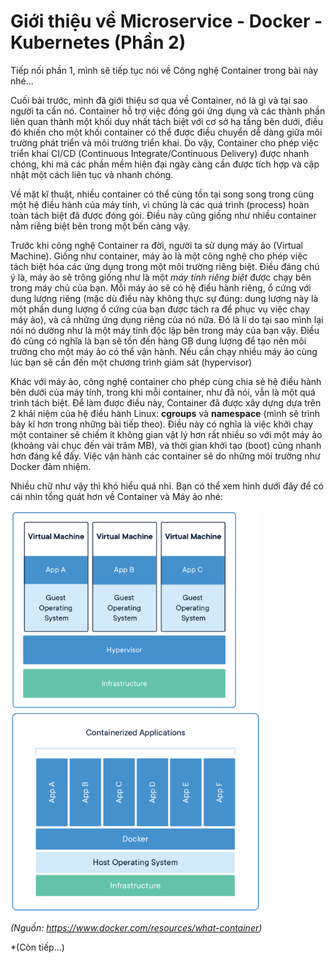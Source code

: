 # Giới thiệu về Microservice - Docker - Kubernetes (Phần 2)

Tiếp nối phần 1, mình sẽ tiếp tục nói về Công nghệ Container trong bài này nhé...

Cuối bài trước, mình đã giới thiệu sơ qua về Container, nó là gì và tại sao người ta cần nó. Container hỗ trợ việc đóng gói ứng dụng và các thành phần liên quan thành một khối duy nhất tách biệt với cơ sở hạ tầng bên dưới, điều đó khiến cho một khối container có thể được điều chuyển dễ dàng giữa môi trường phát triển và môi trường triển khai. Do vậy, Container cho phép việc triển khai CI/CD (Continuous Integrate/Continuous Delivery) được nhanh chóng, khi mà các phần mềm hiện đại ngày càng cần được tích hợp và cập nhật một cách liên tục và nhanh chóng.

Về mặt kĩ thuật, nhiều container có thể cùng tồn tại song song trong cùng một hệ điều hành của máy tính, vì chúng là các quá trình (process) hoàn toàn tách biệt đã được đóng gói. Điều này cũng giống như nhiều container nằm riêng biệt bên trong một bến cảng vậy.

Trước khi công nghệ Container ra đời, người ta sử dụng máy ảo (Virtual Machine). Giống như container, máy ảo là một công nghệ cho phép việc tách biệt hóa các ứng dụng trong một môi trường riêng biệt. Điều đáng chú ý là, máy ảo sẽ trông giống như là một *máy tính riêng biệt* được chạy bên trong máy chủ của bạn. Mỗi máy ảo sẽ có hệ điều hành riêng, ổ cứng với dung lượng riêng (mặc dù điều này không thực sự đúng: dung lượng này là một phần dung lượng ổ cứng của bạn được tách ra để phục vụ việc chạy máy ảo), và cả những ứng dụng riêng của nó nữa. Đó là lí do tại sao mình lại nói nó dường như là một máy tính độc lập bên trong máy của bạn vậy. Điều đó cũng có nghĩa là bạn sẽ tốn đến hàng GB dung lượng để tạo nên môi trường cho một máy ảo có thể vận hành. Nếu cần chạy nhiều máy ảo cùng lúc bạn sẽ cần đến một chương trình giám sát (hypervisor)

Khác với máy ảo, công nghệ container cho phép cùng chia sẻ hệ điều hành bên dưới của máy tính, trong khi mỗi container, như đã nói, vẫn là một quá trình tách biệt. Để làm được điều này, Container đã được xây dựng dựa trên 2 khái niệm của hệ điều hành Linux: **cgroups** và **namespace** (mình sẽ trình bày kĩ hơn trong những bài tiếp theo). Điều này có nghĩa là việc khởi chạy một container sẽ chiếm ít không gian vật lý hơn rất nhiều so với một máy ảo (khoảng vài chục đến vài trăm MB), và thời gian khởi tạo (boot) cũng nhanh hơn đáng kể đấy. Việc vận hành các container sẽ do những môi trường như Docker đảm nhiệm.

Nhiều chữ như vậy thì khó hiểu quá nhỉ. Bạn có thể xem hình dưới đây để có cái nhìn tổng quát hơn về Container và Máy ảo nhé:


<p float="left">
  <img src="../images/virtual-machine.png" width="400" />
  <img src="../images/container.png" width="400" /> 
</p>

*(Nguồn: https://www.docker.com/resources/what-container)*

*(Còn tiếp...)








